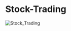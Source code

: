 # Stock-Trading

![Stock_Trading](https://user-images.githubusercontent.com/76711726/196609973-d6d3c06b-d101-4cd2-874b-39506fb2cbb3.png)
